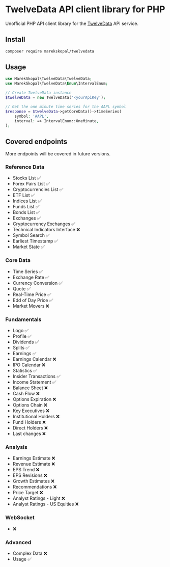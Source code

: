 # TwelveData API client library for PHP

Unofficial PHP API client library for the [TwelveData](https://twelvedata.com) API service. 


## Install

```sh
composer require marekskopal/twelvedata
```

## Usage

```php
use MarekSkopal\TwelveData\TwelveData;
use MarekSkopal\TwelveData\Enum\IntervalEnum;

// Create TwelveData instance
$twelveData = new TwelveData('<yourApiKey');

// Get the one minute time series for the AAPL symbol
$response = $twelveData->getCoreData()->timeSeries(
    symbol: 'AAPL',
    interval: => IntervalEnum::OneMinute,
);
```

## Covered endpoints
More endpoints will be covered in future versions.

### Reference Data

* Stocks List                    ✅
* Forex Pairs List               ✅
* Cryptocurrencies List          ✅
* ETF List                       ✅
* Indices List                   ✅
* Funds List                     ✅
* Bonds List                     ✅
* Exchanges                      ✅
* Cryptocurrency Exchanges       ✅
* Technical Indicators Interface ❌
* Symbol Search                  ✅
* Earliest Timestamp             ✅
* Market State                   ✅

### Core Data

* Time Series          ✅
* Exchange Rate        ✅
* Currency Conversion  ✅
* Quote                ✅
* Real-Time Price      ✅
* Edd of Day Price     ✅
* Market Movers        ❌

### Fundamentals

* Logo                  ✅
* Profile               ✅
* Dividends             ✅
* Splits                ✅
* Earnings              ✅
* Earnings Calendar     ❌
* IPO Calendar          ❌
* Statistics            ✅
* Insider Transactions  ✅
* Income Statement      ✅
* Balance Sheet         ❌
* Cash Flow             ❌
* Options Expiration    ❌
* Options Chain         ❌
* Key Executives        ❌
* Institutional Holders ❌
* Fund Holders          ❌
* Direct Holders        ❌
* Last changes          ❌

### Analysis
* Earnings Estimate             ❌
* Revenue Estimate              ❌
* EPS Trend                     ❌
* EPS Revisions                 ❌
* Growth Estimates              ❌
* Recommendations               ❌
* Price Target                  ❌
* Analyst Ratings - Light       ❌
* Analyst Ratings - US Equities ❌

### WebSocket

* ❌

### Advanced

* Complex Data ❌
* Usage        ✅
